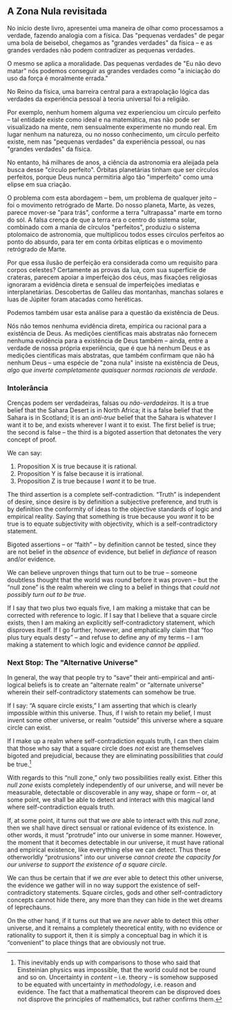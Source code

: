 ## A Zona Nula revisitada

No início deste livro, apresentei uma maneira de olhar como processamos a verdade, fazendo analogia com a física. Das "pequenas verdades" de pegar uma bola de beisebol, chegamos as "grandes verdades" da física – e as grandes verdades não podem contradizer as pequenas verdades.

O mesmo se aplica a moralidade. Das pequenas verdades de "Eu não devo matar" nós podemos conseguir as grandes verdades como "a iniciação do uso da força é moralmente errada."

No Reino da física, uma barreira central para a extrapolação lógica das verdades da experiência pessoal à teoria universal foi a religião.

Por exemplo, nenhum homem alguma vez experienciou um círculo perfeito – tal entidade existe como ideal e na matemática, mas não pode ser visualizado na mente, nem sensualmente experimente no mundo real. Em lugar nenhum na natureza, ou no nosso conhecimento, um círculo perfeito existe, nem nas "pequenas verdades" da experiência pessoal, ou nas "grandes verdades" da física.

No entanto, há milhares de anos, a ciência da astronomia era aleijada pela busca desse "círculo perfeito". Órbitas planetárias tinham que ser círculos perfeitos, porque Deus nunca permitiria algo tão "imperfeito" como uma elipse em sua criação.

O problema com esta abordagem – bem, um problema de qualquer jeito – foi o movimento retrógrado de Marte. Do nosso planeta, Marte, às vezes, parece mover-se "para trás", conforme a terra "ultrapassa" marte em torno do sol. A falsa crença de que a terra era o centro do sistema solar, combinado com a mania de círculos "perfeitos", produziu o sistema ptolomaico de astronomia, que multiplicou todos esses círculos perfeitos ao ponto do absurdo, para ter em conta órbitas elípticas e o movimento retrógrado de Marte.

Por que essa ilusão de perfeição era considerada como um requisito para corpos celestes? Certamente as provas da lua, com sua superfície de crateras, parecem apoiar a imperfeição dos céus, mas fixações religiosas ignoraram a evidência direta e sensual de imperfeições imediatas e interplanetárias. Descobertas de Galileu das montanhas, manchas solares e luas de Júpiter foram atacadas como heréticas.

Podemos também usar esta análise para a questão da existência de Deus.

Nós não temos nenhuma evidência direta, empírica ou racional para a existência de Deus. As medições científicas mais abstratas não fornecem nenhuma evidência para a existência de Deus também – ainda, entre a verdade de nossa própria experiência, que é que há nenhum Deus e as medições científicas mais abstratas, que também confirmam que não há nenhum Deus – uma espécie de "zona nula" insiste na existência de Deus, *algo que inverte completamente quaisquer normas racionais de verdade*.

### Intolerância

Crenças podem ser verdadeiras, falsas ou *não-verdadeiras*. It is a true belief that the Sahara Desert is in North Africa; it is a false belief that the Sahara is in Scotland; it is an *anti-true* belief that the Sahara is whatever I want it to be, and exists wherever I want it to exist. The first belief is true; the second is false – the third is a bigoted assertion that detonates the very concept of proof.

We can say:

1. Proposition X is true because it is rational.
2. Proposition Y is false because it is irrational.
3. Proposition Z is true because I *want* it to be true.

The third assertion is a complete self-contradiction. “Truth” is independent of desire, since desire is by definition a subjective preference, and truth is by definition the conformity of ideas to the objective standards of logic and empirical reality. Saying that something is true because you *want* it to be true is to equate subjectivity with objectivity, which is a self-contradictory statement.

Bigoted assertions – or “faith” – by definition cannot be tested, since they are not belief in the *absence* of evidence, but belief in *defiance* of reason and/or evidence.

We can believe unproven things that turn out to be true – someone doubtless thought that the world was round before it was proven – but the “null zone” is the realm wherein we cling to a belief in things that *could not possibly turn out to be true*.

If I say that two plus two equals five, I am making a mistake that can be corrected with reference to logic. If I say that I believe that a square circle exists, then I am making an explicitly self-contradictory statement, which disproves itself. If I go further, however, and emphatically claim that “foo plus tury equals desty” – and refuse to define any of my terms – I am making a statement to which logic and evidence *cannot be applied*.

### Next Stop: The "Alternative Universe"

In general, the way that people try to “save” their anti-empirical and anti-logical beliefs is to create an “alternate realm” or “alternate universe” wherein their self-contradictory statements can somehow be true.

If I say: “A square circle exists,” I am asserting that which is clearly impossible within this universe. Thus, if I wish to retain my belief, I must invent some other universe, or realm “outside” this universe where a square circle can exist.

If I make up a realm where self-contradiction equals truth, I can then claim that those who say that a square circle does *not* exist are themselves bigoted and prejudicial, because they are eliminating possibilities that *could* be true.[^1]

With regards to this “null zone,” only two possibilities really exist. Either this *null zone* exists completely independently of our universe, and will never be measurable, detectable or discoverable in any way, shape or form – or, at some point, we shall be able to detect and interact with this magical land where self-contradiction equals truth.

If, at some point, it turns out that we *are* able to interact with this *null zone*, then we shall have direct sensual or rational evidence of its existence. In other words, it must “protrude” into our universe in some manner. However, the moment that it becomes detectable in our universe, it must have rational and empirical existence, like everything else we can detect. Thus these otherworldly “protrusions” into our universe *cannot create the capacity for our universe to support the existence of a square circle*.

We can thus be certain that if we *are* ever able to detect this other universe, the evidence we gather will in no way support the existence of self-contradictory statements. Square circles, gods and other self-contradictory concepts cannot hide there, any more than they can hide in the wet dreams of leprechauns.

On the other hand, if it turns out that we are *never* able to detect this other universe, and it remains a completely theoretical entity, with no evidence or rationality to support it, then it is simply a conceptual bag in which it is “convenient” to place things that are obviously not true.

[^1]: This inevitably ends up with comparisons to those who said that Einsteinian physics was impossible, that the world could not be round and so on. Uncertainty in *content* – i.e. theory – is somehow supposed to be equated with uncertainty in *methodology*, i.e. reason and evidence. The fact that a mathematical theorem can be disproved does not disprove the principles of mathematics, but rather confirms them.